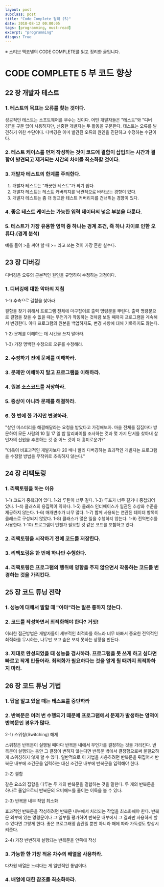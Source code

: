 ```yaml
---
layout: post
subclass: post
title: "Code Complete 정리 (5)"
date: 2018-08-12 00:00:05
tags: [programming, must-read]
excerpt: "programming"
disqus: True
---
```


※ 스티브 맥코넬의 CODE COMPLETE를 읽고 정리한 글입니다.

# CODE COMPLETE 5 부 코드 향상

## 22 장 개발자 테스트

### 1. 테스트의 목표는 오류를 찾는 것이다.

성공적인 테스트는 소프트웨어를 부수는 것이다. 어떤 개발자들은 "테스트"와 "디버깅"을 구분 없이 사용하지만, 신중한 개발자는 두 활동을 구분한다. 테스트는 오류를 발견하기 위한 수단이다. 디버깅은 이미 발견된 오류의 원인을 진단하고 수정하는 수단이다.

### 2. 테스트 케이스를 먼저 작성하는 것이 코드에 결함이 삽입되는 시간과 결함이 발견되고 제거되는 시간의 차이를 최소화할 것이다.

### 3. 개발자 테스트의 한계를 주의한다.

1.  개발자 테스트는 "깨끗한 테스트"가 되기 쉽다.
2.  개발자 테스트는 테스트 커버리지를 낙관적으로 바라보는 경향이 있다.
3.  개발자 테스트는 좀 더 정교한 테스트 커버리지를 건너뛰는 경향이 있다.

### 4. 좋은 테스트 케이스는 가능한 입력 데이터의 넓은 부분을 다룬다.

### 5. 테스트가 가장 유용한 영역 중 하나는 경계 조건, 즉 하나 차이로 인한 오류다.(경계 분석)

예를 들어 >을 써야 할 때 >= 라고 쓰는 것이 가장 흔한 실수다.

## 23 장 디버깅

디버깅은 오류의 근본적인 원인을 규명하여 수정하는 과정이다.

### 1. 디버깅에 대한 악마의 지침

1-1) 추측으로 결함을 찾아라

결함을 찾기 위해서 프로그램 전체에 마구잡이로 출력 명령문을 뿌린다. 출력 명령문으로 결함을 찾을 수 없을 때는 무언가가 작동하는 것처럼 보일 때까지 프로그램을 계속해서 변경한다. 이때 프로그램의 원본을 백업하지도, 변경 사항에 대해 기록하지도 않는다.

1-2) 문제를 이해하는 데 시간을 쓰지 말아라.

1-3) 가장 명백한 수정으로 오류를 수정해라.

### 2. 수정하기 전에 문제를 이해하라.

### 3. 문제만 이해하지 말고 프로그램을 이해하라.

### 4. 원본 소스코드를 저장하라.

### 5. 증상이 아니라 문제를 해결하라.

### 6. 한 번에 한 가지만 변경하라.

"살인 미스터리를 해결해달라는 요청을 받았다고 가정해보자. 마을 전체를 집집마다 방문하여 모든 사람의 10 월 17 일 밤 알리바이를 조사하는 것과 몇 가지 단서를 찾아내 살인자의 신원을 추론하는 것 중 어느 것이 더 흥미로운가?"

"더욱이 비효과적인 개발자보다 20 배나 빨리 디버깅하는 효과적인 개발자는 프로그램을 수정할 방법을 무작위로 추측하지 않는다."

## 24 장 리팩토링

### 1. 리팩토링을 하는 이유

1-1) 코드가 중복되어 있다.
1-2) 루틴이 너무 길다.
1-3) 루프가 너무 길거나 중첩되어 있다.
1-4) 클래스의 응집력이 약하다.
1-5) 클래스 인터페이스가 일관된 추상화 수준을 제공하지 않는다.
1-6) 매개변수가 너무 많다.
1-7) 함께 사용되는 연관된 데이터 항목이 클래스로 구성되지 않았다.
1-8) 클래스가 많은 일을 수행하지 않는다.
1-9) 전역변수를 사용한다.
1-10) 프로그램이 언젠가 필요할 것 같은 코드를 포함하고 있다.

### 2. 리팩토링을 시작하기 전에 코드를 저장한다.

### 3. 리팩토링은 한 번에 하나만 수행한다.

### 4. 리팩토링은 프로그램의 행위에 영향을 주지 않으면서 작동하는 코드를 변경하는 것을 가리킨다.

## 25 장 코드 튜닝 전략

### 1. 성능에 대해서 말할 때 "아마"라는 말은 통하지 않는다.

### 2. 코드를 작성하면서 최적화해야 한다? 거짓!

이러한 접근방법은 개발자들이 세부적인 최적화를 하느라 너무 바빠서 중요한 전역적인 최적화를 무시하는, 나무만 보고 숲은 보지 못하는 상황을 만든다.

### 3. 제대로 완성되었을 때 성능을 검사하라. 프로그램을 못 쓰게 하고 싶다면 빠르고 작게 만들어라. 최적화가 필요하다는 것을 알게 될 때까지 최적화하지 마라.

## 26 장 코드 튜닝 기법

### 1. 답을 알고 있을 때는 테스트를 중단하라

### 2. 반복문은 여러 번 수행되기 때문에 프로그램에서 문제가 발생하는 영역이 반복문인 경우가 많다.

2-1) 스위칭(Switching) 해제

스위칭은 반복문이 실행될 때마다 반복문 내에서 무언가를 결정하는 것을 가리킨다. 반복문이 실행되는 동안 그 결정이 변하지 않는다면 반복문 밖에서 결정함으로써 불필요하게 스위칭하지 않게 할 수 있다. 일반적으로 이 기법을 사용하려면 반복문을 뒤집어서 반복문 내부에 조건문을 입력하는 대신 조건문 내부에 반복문을 입력해야 한다.

2-2) 결합

같은 요소의 집합을 다루는 두 개의 반복문을 결합하는 것을 말한다. 두 개의 반복문을 하나로 줄임으로써 반복문의 오버헤드를 줄이는 이득을 볼 수 있다.

2-3) 반복문 내부 작업 최소화

효과적인 반복문을 작성하려면 반복문 내부에서 처리되는 작업을 최소화해야 한다. 반복문 외부에 있는 명령문이나 그 일부를 평가하여 반복문 내부에서 그 결과만 사용하게 할 수 있다면 그렇게 한다. 좋은 프로그래밍 습관일 뿐만 아니라 때에 따라 가독성도 향상시켜준다.

2-4) 가장 빈번하게 실행되는 반복문을 안쪽에 작성

### 3. 가능한 한 가장 적은 차수의 배열을 사용하라.

다차원 배열은 느리다는 게 일반적인 통념이다.

### 4. 배열에 대한 참조를 최소화하라.
